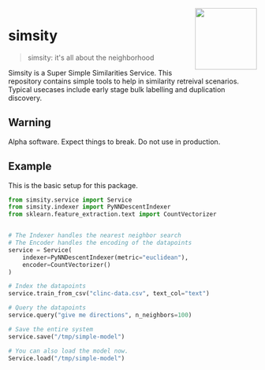 <img src="icon.png" width=125 height=125 align="right">

# simsity

> simsity: it's all about the neighborhood

Simsity is a Super Simple Similarities Service. This repository contains
simple tools to help in similarity retreival scenarios. Typical usecases
include early stage bulk labelling and duplication discovery.

## Warning

Alpha software. Expect things to break. Do not use in production.

## Example

This is the basic setup for this package.

```python
from simsity.service import Service
from simsity.indexer import PyNNDescentIndexer
from sklearn.feature_extraction.text import CountVectorizer


# The Indexer handles the nearest neighbor search
# The Encoder handles the encoding of the datapoints
service = Service(
    indexer=PyNNDescentIndexer(metric="euclidean"),
    encoder=CountVectorizer()
)

# Index the datapoints
service.train_from_csv("clinc-data.csv", text_col="text")

# Query the datapoints
service.query("give me directions", n_neighbors=100)

# Save the entire system
service.save("/tmp/simple-model")

# You can also load the model now.
Service.load("/tmp/simple-model")
```

